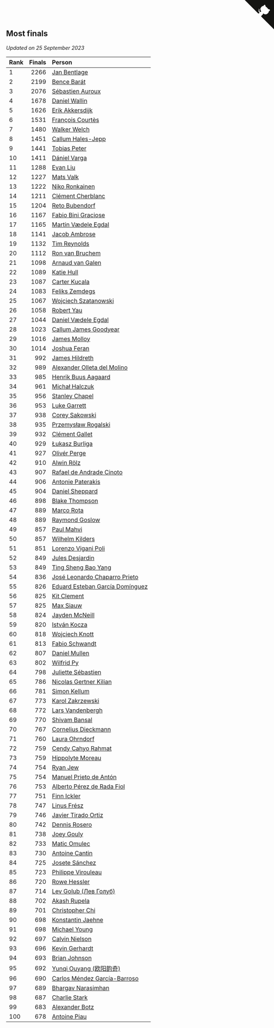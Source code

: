 ## Most finals

*Updated on 25 September 2023*

| Rank | Finals | Person |
| :--- | ---: | :--- |
| 1 | 2266 | [Jan Bentlage](https://www.worldcubeassociation.org/persons/2010BENT01) |
| 2 | 2199 | [Bence Barát](https://www.worldcubeassociation.org/persons/2008BARA01) |
| 3 | 2076 | [Sébastien Auroux](https://www.worldcubeassociation.org/persons/2008AURO01) |
| 4 | 1678 | [Daniel Wallin](https://www.worldcubeassociation.org/persons/2013WALL03) |
| 5 | 1626 | [Erik Akkersdijk](https://www.worldcubeassociation.org/persons/2005AKKE01) |
| 6 | 1531 | [François Courtès](https://www.worldcubeassociation.org/persons/2008COUR01) |
| 7 | 1480 | [Walker Welch](https://www.worldcubeassociation.org/persons/2011WELC01) |
| 8 | 1451 | [Callum Hales-Jepp](https://www.worldcubeassociation.org/persons/2012HALE01) |
| 9 | 1441 | [Tobias Peter](https://www.worldcubeassociation.org/persons/2014PETE03) |
| 10 | 1411 | [Dániel Varga](https://www.worldcubeassociation.org/persons/2008VARG01) |
| 11 | 1288 | [Evan Liu](https://www.worldcubeassociation.org/persons/2009LIUE01) |
| 12 | 1227 | [Mats Valk](https://www.worldcubeassociation.org/persons/2007VALK01) |
| 13 | 1222 | [Niko Ronkainen](https://www.worldcubeassociation.org/persons/2010RONK01) |
| 14 | 1211 | [Clément Cherblanc](https://www.worldcubeassociation.org/persons/2014CHER05) |
| 15 | 1204 | [Reto Bubendorf](https://www.worldcubeassociation.org/persons/2012BUBE01) |
| 16 | 1167 | [Fabio Bini Graciose](https://www.worldcubeassociation.org/persons/2010GRAC02) |
| 17 | 1165 | [Martin Vædele Egdal](https://www.worldcubeassociation.org/persons/2013EGDA02) |
| 18 | 1141 | [Jacob Ambrose](https://www.worldcubeassociation.org/persons/2010AMBR01) |
| 19 | 1132 | [Tim Reynolds](https://www.worldcubeassociation.org/persons/2005REYN01) |
| 20 | 1112 | [Ron van Bruchem](https://www.worldcubeassociation.org/persons/2003BRUC01) |
| 21 | 1098 | [Arnaud van Galen](https://www.worldcubeassociation.org/persons/2006GALE01) |
| 22 | 1089 | [Katie Hull](https://www.worldcubeassociation.org/persons/2010HULL01) |
| 23 | 1087 | [Carter Kucala](https://www.worldcubeassociation.org/persons/2015KUCA01) |
| 24 | 1083 | [Feliks Zemdegs](https://www.worldcubeassociation.org/persons/2009ZEMD01) |
| 25 | 1067 | [Wojciech Szatanowski](https://www.worldcubeassociation.org/persons/2011SZAT01) |
| 26 | 1058 | [Robert Yau](https://www.worldcubeassociation.org/persons/2009YAUR01) |
| 27 | 1044 | [Daniel Vædele Egdal](https://www.worldcubeassociation.org/persons/2013EGDA01) |
| 28 | 1023 | [Callum James Goodyear](https://www.worldcubeassociation.org/persons/2012GOOD02) |
| 29 | 1016 | [James Molloy](https://www.worldcubeassociation.org/persons/2011MOLL01) |
| 30 | 1014 | [Joshua Feran](https://www.worldcubeassociation.org/persons/2011FERA01) |
| 31 | 992 | [James Hildreth](https://www.worldcubeassociation.org/persons/2009HILD01) |
| 32 | 989 | [Alexander Olleta del Molino](https://www.worldcubeassociation.org/persons/2008OLLE01) |
| 33 | 985 | [Henrik Buus Aagaard](https://www.worldcubeassociation.org/persons/2006BUUS01) |
| 34 | 961 | [Michał Halczuk](https://www.worldcubeassociation.org/persons/2006HALC01) |
| 35 | 956 | [Stanley Chapel](https://www.worldcubeassociation.org/persons/2016CHAP04) |
| 36 | 953 | [Luke Garrett](https://www.worldcubeassociation.org/persons/2017GARR05) |
| 37 | 938 | [Corey Sakowski](https://www.worldcubeassociation.org/persons/2011SAKO01) |
| 38 | 935 | [Przemysław Rogalski](https://www.worldcubeassociation.org/persons/2013ROGA02) |
| 39 | 932 | [Clément Gallet](https://www.worldcubeassociation.org/persons/2004GALL02) |
| 40 | 929 | [Łukasz Burliga](https://www.worldcubeassociation.org/persons/2013BURL01) |
| 41 | 927 | [Olivér Perge](https://www.worldcubeassociation.org/persons/2007PERG01) |
| 42 | 910 | [Alwin Rölz](https://www.worldcubeassociation.org/persons/2016ROLZ01) |
| 43 | 907 | [Rafael de Andrade Cinoto](https://www.worldcubeassociation.org/persons/2007CINO01) |
| 44 | 906 | [Antonie Paterakis](https://www.worldcubeassociation.org/persons/2012PATE01) |
| 45 | 904 | [Daniel Sheppard](https://www.worldcubeassociation.org/persons/2009SHEP01) |
| 46 | 898 | [Blake Thompson](https://www.worldcubeassociation.org/persons/2010THOM03) |
| 47 | 889 | [Marco Rota](https://www.worldcubeassociation.org/persons/2009ROTA01) |
| 48 | 889 | [Raymond Goslow](https://www.worldcubeassociation.org/persons/2014GOSL01) |
| 49 | 857 | [Paul Mahvi](https://www.worldcubeassociation.org/persons/2012MAHV01) |
| 50 | 857 | [Wilhelm Kilders](https://www.worldcubeassociation.org/persons/2010KILD02) |
| 51 | 851 | [Lorenzo Vigani Poli](https://www.worldcubeassociation.org/persons/2007POLI01) |
| 52 | 849 | [Jules Desjardin](https://www.worldcubeassociation.org/persons/2010DESJ01) |
| 53 | 849 | [Ting Sheng Bao Yang](https://www.worldcubeassociation.org/persons/2008BAOY01) |
| 54 | 836 | [José Leonardo Chaparro Prieto](https://www.worldcubeassociation.org/persons/2011CHAP01) |
| 55 | 826 | [Eduard Esteban García Domínguez](https://www.worldcubeassociation.org/persons/2011EDUA01) |
| 56 | 825 | [Kit Clement](https://www.worldcubeassociation.org/persons/2008CLEM01) |
| 57 | 825 | [Max Siauw](https://www.worldcubeassociation.org/persons/2017SIAU02) |
| 58 | 824 | [Jayden McNeill](https://www.worldcubeassociation.org/persons/2012MCNE01) |
| 59 | 820 | [István Kocza](https://www.worldcubeassociation.org/persons/2005KOCZ01) |
| 60 | 818 | [Wojciech Knott](https://www.worldcubeassociation.org/persons/2011KNOT01) |
| 61 | 813 | [Fabio Schwandt](https://www.worldcubeassociation.org/persons/2014SCHW02) |
| 62 | 807 | [Daniel Mullen](https://www.worldcubeassociation.org/persons/2016MULL04) |
| 63 | 802 | [Wilfrid Py](https://www.worldcubeassociation.org/persons/2016PYWI01) |
| 64 | 798 | [Juliette Sébastien](https://www.worldcubeassociation.org/persons/2014SEBA01) |
| 65 | 786 | [Nicolas Gertner Kilian](https://www.worldcubeassociation.org/persons/2013GERT01) |
| 66 | 781 | [Simon Kellum](https://www.worldcubeassociation.org/persons/2016KELL12) |
| 67 | 773 | [Karol Zakrzewski](https://www.worldcubeassociation.org/persons/2014ZAKR01) |
| 68 | 772 | [Lars Vandenbergh](https://www.worldcubeassociation.org/persons/2003VAND01) |
| 69 | 770 | [Shivam Bansal](https://www.worldcubeassociation.org/persons/2011BANS02) |
| 70 | 767 | [Cornelius Dieckmann](https://www.worldcubeassociation.org/persons/2009DIEC01) |
| 71 | 760 | [Laura Ohrndorf](https://www.worldcubeassociation.org/persons/2009OHRN01) |
| 72 | 759 | [Cendy Cahyo Rahmat](https://www.worldcubeassociation.org/persons/2010RAHM02) |
| 73 | 759 | [Hippolyte Moreau](https://www.worldcubeassociation.org/persons/2008MORE02) |
| 74 | 754 | [Ryan Jew](https://www.worldcubeassociation.org/persons/2008JEWR01) |
| 75 | 754 | [Manuel Prieto de Antón](https://www.worldcubeassociation.org/persons/2015ANTO04) |
| 76 | 753 | [Alberto Pérez de Rada Fiol](https://www.worldcubeassociation.org/persons/2011FIOL01) |
| 77 | 751 | [Finn Ickler](https://www.worldcubeassociation.org/persons/2012ICKL01) |
| 78 | 747 | [Linus Frész](https://www.worldcubeassociation.org/persons/2011FRES01) |
| 79 | 746 | [Javier Tirado Ortiz](https://www.worldcubeassociation.org/persons/2009TIRA01) |
| 80 | 742 | [Dennis Rosero](https://www.worldcubeassociation.org/persons/2010ROSE03) |
| 81 | 738 | [Joey Gouly](https://www.worldcubeassociation.org/persons/2007GOUL01) |
| 82 | 733 | [Matic Omulec](https://www.worldcubeassociation.org/persons/2010OMUL02) |
| 83 | 730 | [Antoine Cantin](https://www.worldcubeassociation.org/persons/2010CANT02) |
| 84 | 725 | [Josete Sánchez](https://www.worldcubeassociation.org/persons/2015SANC18) |
| 85 | 723 | [Philippe Virouleau](https://www.worldcubeassociation.org/persons/2008VIRO01) |
| 86 | 720 | [Rowe Hessler](https://www.worldcubeassociation.org/persons/2007HESS01) |
| 87 | 714 | [Lev Golub (Лев Голуб)](https://www.worldcubeassociation.org/persons/2014HOLU01) |
| 88 | 702 | [Akash Rupela](https://www.worldcubeassociation.org/persons/2012RUPE01) |
| 89 | 701 | [Christopher Chi](https://www.worldcubeassociation.org/persons/2014CHIC01) |
| 90 | 698 | [Konstantin Jaehne](https://www.worldcubeassociation.org/persons/2015JAEH01) |
| 91 | 698 | [Michael Young](https://www.worldcubeassociation.org/persons/2008YOUN02) |
| 92 | 697 | [Calvin Nielson](https://www.worldcubeassociation.org/persons/2014NIEL03) |
| 93 | 696 | [Kevin Gerhardt](https://www.worldcubeassociation.org/persons/2013GERH01) |
| 94 | 693 | [Brian Johnson](https://www.worldcubeassociation.org/persons/2013JOHN10) |
| 95 | 692 | [Yunqi Ouyang (欧阳韵奇)](https://www.worldcubeassociation.org/persons/2007YUNQ01) |
| 96 | 690 | [Carlos Méndez García-Barroso](https://www.worldcubeassociation.org/persons/2010GARC02) |
| 97 | 689 | [Bhargav Narasimhan](https://www.worldcubeassociation.org/persons/2011NARA02) |
| 98 | 687 | [Charlie Stark](https://www.worldcubeassociation.org/persons/2014STAR05) |
| 99 | 683 | [Alexander Botz](https://www.worldcubeassociation.org/persons/2013BOTZ01) |
| 100 | 678 | [Antoine Piau](https://www.worldcubeassociation.org/persons/2008PIAU01) |


<a href="https://github.com/JustinTimeCuber/wca_statistics" class="github-corner" aria-label="View source on Github"><svg width="80" height="80" viewBox="0 0 250 250" style="fill:#151513; color:#fff; position: absolute; top: 0; border: 0; right: 0;" aria-hidden="true"><path d="M0,0 L115,115 L130,115 L142,142 L250,250 L250,0 Z"></path><path d="M128.3,109.0 C113.8,99.7 119.0,89.6 119.0,89.6 C122.0,82.7 120.5,78.6 120.5,78.6 C119.2,72.0 123.4,76.3 123.4,76.3 C127.3,80.9 125.5,87.3 125.5,87.3 C122.9,97.6 130.6,101.9 134.4,103.2" fill="currentColor" style="transform-origin: 130px 106px;" class="octo-arm"></path><path d="M115.0,115.0 C114.9,115.1 118.7,116.5 119.8,115.4 L133.7,101.6 C136.9,99.2 139.9,98.4 142.2,98.6 C133.8,88.0 127.5,74.4 143.8,58.0 C148.5,53.4 154.0,51.2 159.7,51.0 C160.3,49.4 163.2,43.6 171.4,40.1 C171.4,40.1 176.1,42.5 178.8,56.2 C183.1,58.6 187.2,61.8 190.9,65.4 C194.5,69.0 197.7,73.2 200.1,77.6 C213.8,80.2 216.3,84.9 216.3,84.9 C212.7,93.1 206.9,96.0 205.4,96.6 C205.1,102.4 203.0,107.8 198.3,112.5 C181.9,128.9 168.3,122.5 157.7,114.1 C157.9,116.9 156.7,120.9 152.7,124.9 L141.0,136.5 C139.8,137.7 141.6,141.9 141.8,141.8 Z" fill="currentColor" class="octo-body"></path></svg></a><style>.github-corner:hover .octo-arm{animation:octocat-wave 560ms ease-in-out}@keyframes octocat-wave{0%,100%{transform:rotate(0)}20%,60%{transform:rotate(-25deg)}40%,80%{transform:rotate(10deg)}}@media (max-width:500px){.github-corner:hover .octo-arm{animation:none}.github-corner .octo-arm{animation:octocat-wave 560ms ease-in-out}}</style>
